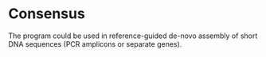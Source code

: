 # Consensus
The program could be used in reference-guided de-novo assembly of short DNA sequences (PCR amplicons or separate genes).

